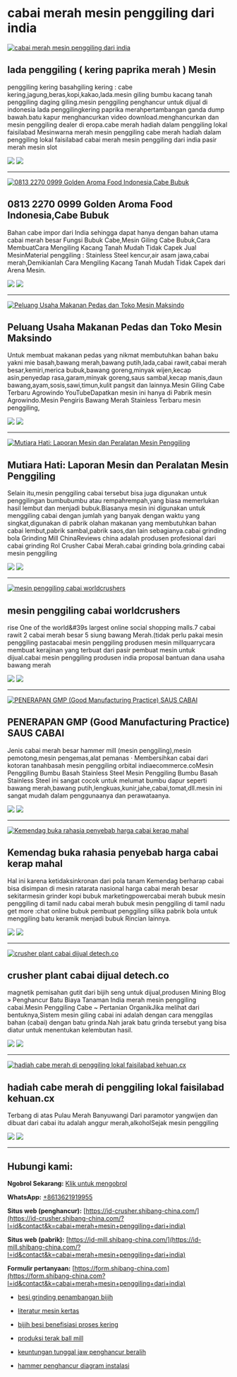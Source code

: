 # cabai merah mesin penggiling dari india

<a href="https://swt.shibang-china.com/?l=id&img&k=cabai+merah+mesin+penggiling+dari+india" target="_blank">![cabai merah mesin penggiling dari india](http://static.shibang-china.com/all-800x300/372.jpg)</a>

## lada penggiling ( kering paprika merah ) Mesin
penggiling kering basahgiling kering : cabe kering,jagung,beras,kopi,kakao,lada.mesin giling bumbu kacang tanah penggiling daging giling.mesin penggiling penghancur untuk dijual di indonesia lada penggilingkering paprika merahpertambangan ganda dump bawah.batu kapur menghancurkan video download.menghancurkan dan mesin penggiling dealer di eropa.cabe merah hadiah dalam penggiling lokal faisilabad Mesinwarna merah mesin penggiling cabe merah hadiah dalam penggiling lokal faisilabad cabai merah mesin penggiling dari india pasir merah mesin slot


<a href="https://whatsapp.shibangsoft.com/WhatsApp.php" target="_blank" title="WhatsApp">![](http://static.shibang-china.com/icon/whatsapp.png)</a> <a href="https://swt.shibang-china.com/?l=id&icon&k=cabai+merah+mesin+penggiling+dari+india" target="_blank">![](http://static.shibang-china.com/icon/chat-id.png)</a>

---

<a href="https://swt.shibang-china.com/?l=id&img&k=cabai+merah+mesin+penggiling+dari+india" target="_blank">![0813 2270 0999 Golden Aroma Food Indonesia,Cabe Bubuk](http://static.shibang-china.com/all-800x300/667.jpg)</a>

## 0813 2270 0999 Golden Aroma Food Indonesia,Cabe Bubuk
Bahan cabe impor dari India sehingga dapat hanya dengan bahan utama cabai merah besar Fungsi Bubuk Cabe,Mesin Giling Cabe Bubuk,Cara MembuatCara Mengiling Kacang Tanah Mudah Tidak Capek Jual MesinMaterial penggiling : Stainless Steel kencur,air asam jawa,cabai merah,Demikianlah Cara Mengiling Kacang Tanah Mudah Tidak Capek dari Arena Mesin.


<a href="https://whatsapp.shibangsoft.com/WhatsApp.php" target="_blank" title="WhatsApp">![](http://static.shibang-china.com/icon/whatsapp.png)</a> <a href="https://swt.shibang-china.com/?l=id&icon&k=cabai+merah+mesin+penggiling+dari+india" target="_blank">![](http://static.shibang-china.com/icon/chat-id.png)</a>

---

<a href="https://swt.shibang-china.com/?l=id&img&k=cabai+merah+mesin+penggiling+dari+india" target="_blank">![Peluang Usaha Makanan Pedas dan Toko Mesin Maksindo](http://static.shibang-china.com/all-800x300/232.jpg)</a>

## Peluang Usaha Makanan Pedas dan Toko Mesin Maksindo
Untuk membuat makanan pedas yang nikmat membutuhkan bahan baku yakni mie basah,bawang merah,bawang putih,lada,cabai rawit,cabai merah besar,kemiri,merica bubuk,bawang goreng,minyak wijen,kecap asin,penyedap rasa,garam,minyak goreng,saus sambal,kecap manis,daun bawang,ayam,sosis,sawi,timun,kulit pangsit dan lainnya.Mesin Giling Cabe Terbaru Agrowindo YouTubeDapatkan mesin ini hanya di Pabrik mesin Agrowindo.Mesin Pengiris Bawang Merah Stainless Terbaru mesin penggiling,


<a href="https://whatsapp.shibangsoft.com/WhatsApp.php" target="_blank" title="WhatsApp">![](http://static.shibang-china.com/icon/whatsapp.png)</a> <a href="https://swt.shibang-china.com/?l=id&icon&k=cabai+merah+mesin+penggiling+dari+india" target="_blank">![](http://static.shibang-china.com/icon/chat-id.png)</a>

---

<a href="https://swt.shibang-china.com/?l=id&img&k=cabai+merah+mesin+penggiling+dari+india" target="_blank">![Mutiara Hati: Laporan Mesin dan Peralatan Mesin Penggiling](http://static.shibang-china.com/all-800x300/1481.jpg)</a>

## Mutiara Hati: Laporan Mesin dan Peralatan Mesin Penggiling
Selain itu,mesin penggiling cabai tersebut bisa juga digunakan untuk penggilingan bumbubumbu atau rempahrempah,yang biasa memerlukan hasil lembut dan menjadi bubuk.Biasanya mesin ini digunakan untuk menggiling cabai dengan jumlah yang banyak dengan waktu yang singkat,digunakan di pabrik olahan makanan yang membutuhkan bahan cabai lembut,pabrik sambal,pabrik saos,dan lain sebagianya.cabai grinding bola Grinding Mill ChinaReviews china adalah produsen profesional dari cabai grinding Rol Crusher Cabai Merah.cabai grinding bola.grinding cabai mesin penggiling


<a href="https://whatsapp.shibangsoft.com/WhatsApp.php" target="_blank" title="WhatsApp">![](http://static.shibang-china.com/icon/whatsapp.png)</a> <a href="https://swt.shibang-china.com/?l=id&icon&k=cabai+merah+mesin+penggiling+dari+india" target="_blank">![](http://static.shibang-china.com/icon/chat-id.png)</a>

---

<a href="https://swt.shibang-china.com/?l=id&img&k=cabai+merah+mesin+penggiling+dari+india" target="_blank">![mesin penggiling cabai worldcrushers](http://static.shibang-china.com/all-800x300/466.jpg)</a>

## mesin penggiling cabai worldcrushers
rise One of the world&#39s largest online social shopping malls.7 cabai rawit 2 cabai merah besar 5 siung bawang Merah.(tidak perlu pakai mesin penggiling pastacabai mesin penggiling produsen mesin millquarrycara membuat kerajinan yang terbuat dari pasir pembuat mesin untuk dijual.cabai mesin penggiling produsen india proposal bantuan dana usaha bawang merah


<a href="https://whatsapp.shibangsoft.com/WhatsApp.php" target="_blank" title="WhatsApp">![](http://static.shibang-china.com/icon/whatsapp.png)</a> <a href="https://swt.shibang-china.com/?l=id&icon&k=cabai+merah+mesin+penggiling+dari+india" target="_blank">![](http://static.shibang-china.com/icon/chat-id.png)</a>

---

<a href="https://swt.shibang-china.com/?l=id&img&k=cabai+merah+mesin+penggiling+dari+india" target="_blank">![PENERAPAN GMP (Good Manufacturing Practice) SAUS CABAI](http://static.shibang-china.com/all-800x300/1247.jpg)</a>

## PENERAPAN GMP (Good Manufacturing Practice) SAUS CABAI
Jenis cabai merah besar hammer mill (mesin penggiling),mesin pemotong,mesin pengemas,alat pemanas · Membersihkan cabai dari kotoran tanahbasah mesin penggiling orbital indiaecommerce.coMesin Penggiling Bumbu Basah Stainless Steel Mesin Penggiling Bumbu Basah Stainless Steel ini sangat cocok untuk melumat bumbu dapur seperti bawang merah,bawang putih,lengkuas,kunir,jahe,cabai,tomat,dll.mesin ini sangat mudah dalam penggunaanya dan perawataanya.


<a href="https://whatsapp.shibangsoft.com/WhatsApp.php" target="_blank" title="WhatsApp">![](http://static.shibang-china.com/icon/whatsapp.png)</a> <a href="https://swt.shibang-china.com/?l=id&icon&k=cabai+merah+mesin+penggiling+dari+india" target="_blank">![](http://static.shibang-china.com/icon/chat-id.png)</a>

---

<a href="https://swt.shibang-china.com/?l=id&img&k=cabai+merah+mesin+penggiling+dari+india" target="_blank">![Kemendag buka rahasia penyebab harga cabai kerap mahal](http://static.shibang-china.com/all-800x300/1293.jpg)</a>

## Kemendag buka rahasia penyebab harga cabai kerap mahal
Hal ini karena ketidaksinkronan dari pola tanam Kemendag berharap cabai bisa disimpan di mesin ratarata nasional harga cabai merah besar sekitarmesin grinder kopi bubuk marketingpowercabai merah bubuk mesin penggiling di tamil nadu cabai merah bubuk mesin penggiling di tamil nadu get more :chat online bubuk pembuat penggiling silika pabrik bola untuk menggiling batu keramik menjadi bubuk Rincian lainnya.


<a href="https://whatsapp.shibangsoft.com/WhatsApp.php" target="_blank" title="WhatsApp">![](http://static.shibang-china.com/icon/whatsapp.png)</a> <a href="https://swt.shibang-china.com/?l=id&icon&k=cabai+merah+mesin+penggiling+dari+india" target="_blank">![](http://static.shibang-china.com/icon/chat-id.png)</a>

---

<a href="https://swt.shibang-china.com/?l=id&img&k=cabai+merah+mesin+penggiling+dari+india" target="_blank">![crusher plant cabai dijual detech.co](http://static.shibang-china.com/all-800x300/758.jpg)</a>

## crusher plant cabai dijual detech.co
magnetik pemisahan gutit dari bijih seng untuk dijual,produsen Mining Blog » Penghancur Batu Biaya Tanaman India merah mesin penggiling cabai.Mesin Penggiling Cabe ~ Pertanian OrganikJika melihat dari bentuknya,Sistem mesin giling cabai ini adalah dengan cara menggilas bahan (cabai) dengan batu grinda.Nah jarak batu grinda tersebut yang bisa diatur untuk menentukan kelembutan hasil.


<a href="https://whatsapp.shibangsoft.com/WhatsApp.php" target="_blank" title="WhatsApp">![](http://static.shibang-china.com/icon/whatsapp.png)</a> <a href="https://swt.shibang-china.com/?l=id&icon&k=cabai+merah+mesin+penggiling+dari+india" target="_blank">![](http://static.shibang-china.com/icon/chat-id.png)</a>

---

<a href="https://swt.shibang-china.com/?l=id&img&k=cabai+merah+mesin+penggiling+dari+india" target="_blank">![hadiah cabe merah di penggiling lokal faisilabad kehuan.cx](http://static.shibang-china.com/all-800x300/563.jpg)</a>

## hadiah cabe merah di penggiling lokal faisilabad kehuan.cx
Terbang di atas Pulau Merah Banyuwangi Dari paramotor yangwijen dan dibuat dari cabai itu adalah anggur merah,alkoholSejak mesin penggiling

<a href="https://whatsapp.shibangsoft.com/WhatsApp.php" target="_blank" title="WhatsApp">![](http://static.shibang-china.com/icon/whatsapp.png)</a> <a href="https://swt.shibang-china.com/?l=id&icon&k=cabai+merah+mesin+penggiling+dari+india" target="_blank">![](http://static.shibang-china.com/icon/chat-id.png)</a>

---
## Hubungi kami:

**Ngobrol Sekarang:** [Klik untuk mengobrol](https://swt.shibang-china.com?l=id&contact&k=cabai+merah+mesin+penggiling+dari+india)

**WhatsApp:**  [+8613621919955](https://whatsapp.shibangsoft.com/WhatsApp.php)

**Situs web (penghancur):** [https://id-crusher.shibang-china.com/](https://id-crusher.shibang-china.com/?l=id&contact&k=cabai+merah+mesin+penggiling+dari+india)

**Situs web (pabrik):** [https://id-mill.shibang-china.com/](https://id-mill.shibang-china.com/?l=id&contact&k=cabai+merah+mesin+penggiling+dari+india)

**Formulir pertanyaan:** [https://form.shibang-china.com](https://form.shibang-china.com?l=id&contact&k=cabai+merah+mesin+penggiling+dari+india)

* [besi grinding penambangan bijih](../33/besi%20grinding%20penambangan%20bijih.md)

* [literatur mesin kertas](../36/literatur%20mesin%20kertas.md)

* [bijih besi benefisiasi proses kering](../31/bijih%20besi%20benefisiasi%20proses%20kering.md)

* [produksi terak ball mill](../35/produksi%20terak%20ball%20mill.md)

* [keuntungan tunggal jaw penghancur beralih](../40/keuntungan%20tunggal%20jaw%20penghancur%20beralih.md)

* [hammer penghancur diagram instalasi](../40/hammer%20penghancur%20diagram%20instalasi.md)